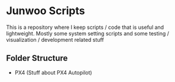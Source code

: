 # Junwoo Scripts
This is a repository where I keep scripts / code that is useful and lightweight.
Mostly some system setting scripts and some testing / visualization / development related stuff

## Folder Structure
* PX4 (Stuff about PX4 Autopilot)
